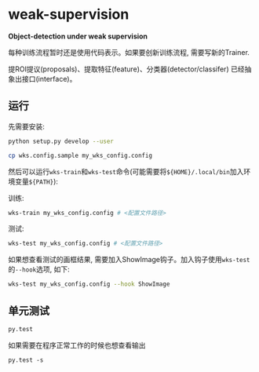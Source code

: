 weak-supervision
=================

**Object-detection under weak supervision**

每种训练流程暂时还是使用代码表示。如果要创新训练流程, 需要写新的Trainer.

提ROI提议(proposals)、提取特征(feature)、分类器(detector/classifer) 已经抽象出接口(interface)。

运行
------------
先需要安装:

```bash
python setup.py develop --user
```

```bash
cp wks.config.sample my_wks_config.config
```
然后可以运行`wks-train`和`wks-test`命令(可能需要将`${HOME}/.local/bin`加入环境变量`${PATH}`):

训练: 
```bash
wks-train my_wks_config.config # <配置文件路径>
```

测试:
```bash
wks-test my_wks_config.config # <配置文件路径>
```

如果想查看测试的画框结果, 需要加入ShowImage钩子。加入钩子使用`wks-test`的`--hook`选项, 如下:
```bash
wks-test my_wks_config.config --hook ShowImage
```

单元测试
------------
```bash
py.test
```

如果需要在程序正常工作的时候也想查看输出
```
py.test -s
```
